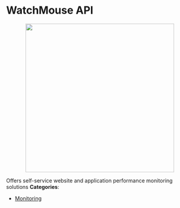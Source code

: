 # WatchMouse API

<p align="center">
    <img width="400" src="https://raw.githubusercontent.com/awesome-apis/awesome-apis/apis/watchmouse-api/logo_256x256.png" />
</p>


Offers self-service website and application performance monitoring solutions
**Categories**:

- [Monitoring](https://github/awesome-apis/awesome-apis#monitoring)



